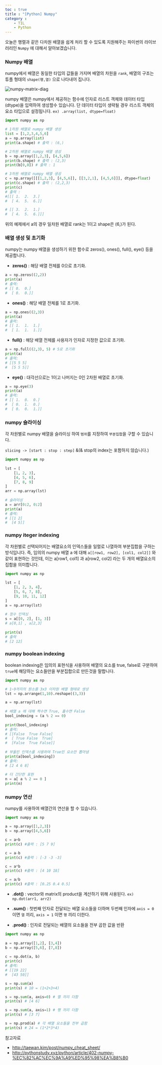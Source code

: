 ```yaml
---
toc : true
title : "[Python] Numpy"
category : 
    - TIL
    - Python
---
```

오늘은 행렬과 같은 다차원 배열을 쉽게 처리 할 수 있도록 지원해주는 파이썬의 라이브러리인 `Numpy` 에 대해서 알아보겠습니다. 
### Numpy 배열
numpy에서 배열은 동일한 타입의 값들을 가지며 배열의 차원을 `rank`, 배열의 구조는 튜플 형태의 `shape(행,열)` 으로 나타내어 집니다.

![numpy-matrix-diag](/assets/images/numpy-matrix-diag.png)

numpy 배열은 numpy에서 제공하는 함수에 인자로 리스트 객체와 데이터 타입 $($dtype)을 입력하여 생성할수 있습니다. 단 데이터 타입이 생략될 경우 리스트 객체의 요소 타입으로 설정됩니다. `ex) .array(list, dtype=float)`

``` python
import numpy as np

# 1차원 배열로 numpy 배열 생성
list = [1,2,3,4,5,6]
a = np.array(list)
print(a.shape) # 출력 : (6,)

# 2차원 배열로 numpy 배열 생성
b = np.array([1,2,3], [4,5,6])
print(b.shape) # 출력 : (2,3) 
print(b[0,0]) # 출력 : 1

# 3차원 배열로 numpy 배열 생성
c = np.array([[[1,2,3], [4,5,6]], [[3,2,1], [4,5,6]]], dtype=float)
print(c.shape) # 출력 : (2,2,3)
print(c)
# 출력 : 
#[[[ 1.  2.  3.]
#  [ 4.  5.  6.]]

# [[ 3.  2.  1.]
#  [ 4.  5.  6.]]]
```
위의 예제에서 a의 경우 일차원 배열로 rank는 1이고 shape은 (6,)가 된다.

### 배열 생성 및 초기화
numpy는 numpy 배열을 생성하기 위한 함수로 zeros$($), ones$($), full$($), eye$($) 등을 제공합니다.

- **zeros$($)** : 해당 배열 전체를 0으로 초기화.
``` python
a = np.zeros((2,2))
print(a)
# 출력:
# [[ 0.  0.]
#  [ 0.  0.]]
```
- **ones$($)** : 해당 배열 전체를 1로 초기화.
``` python
a = np.ones((2,3))
print(a)
# 출력:
# [[ 1.  1.  1.]
#  [ 1.  1.  1.]]
```
- **full$($)** : 해당 배열 전체를 사용자가 인자로 지정한 값으로 초기화.
``` python
a = np.full((2,3), 5) # 5로 초기화
print(a)
# 출력:
# [[5 5 5]
#  [5 5 5]]
```
- **eye$($)** : 대각선으로는 1이고 나머지는 0인 2차원 배열로 초기화.
``` python
a = np.eye(3)
print(a)
# 출력:
# [[ 1.  0.  0.]
#  [ 0.  1.  0.]
#  [ 0.  0.  1.]]
```

### numpy 슬라이싱
각 차원별로 numpy 배열을 슬라이싱 하여 `범위`를 지정하여 `부분집합`을 구할 수 있습니다.

`slicing -> [start : stop : step]`
&(& stop의 index는 포함하지 않습니다.)

``` python
import numpy as np
 
lst = [
    [1, 2, 3],
    [4, 5, 6],
    [7, 8, 9]
]
arr = np.array(lst)
 
# 슬라이싱
a = arr[0:2, 0:2]
print(a)
# 출력:
# [[1 2]
#  [4 5]]
```

### numpy iteger indexing
각 차원별로 선택되어지는 배열요소의 인덱스들을 일렬로 나열하여 부분집합을 구하는 방식입니다. 즉, 임의의 numpy 배열 a 에 대해 `a[[row1, row2], [col1, col2]]` 와 같이 표현하는 것인데, 이는 a[row1, col1] 과 a[row2, col2] 라는 두 개의 배열요소의 집합을 의미합니다.

``` python
import numpy as np
 
lst = [
    [1, 2, 3, 4],
    [5, 6, 7, 8],
    [9, 10, 11, 12]
]
a = np.array(lst)
 
# 정수 인덱싱
s = a[[0, 2], [1, 3]]
# a[0,1] , a[2,3]
 
print(s)
# 출력
# [2 12]
``` 
### numpy boolean indexing
boolean indexing은 임의의 표현식을 사용하여 배열의 요소를 true, false로 구분하여 `true`에 해당하는 요소들만을 부분집합으로 만든것을 말합니다.

``` python
import numpy as np

# 1~9까지의 원소를 3x3 이차원 배열 형태로 생성
lst = np.arrange(1,10).reshape((3,3))

a = np.array(lst)
 
# 배열 a 에 대해 짝수면 True, 홀수면 False 
bool_indexing = (a % 2 == 0)
 
print(bool_indexing)
# 출력: 
# [[False  True False]
#  [ True False  True]
#  [False  True False]]
 
# 부울린 인덱스를 사용하여 True인 요소만 뽑아냄
print(a[bool_indexing])
# 출력:
# [2 4 6 8]
 
# 더 간단한 표현
n = a[ a % 2 == 0 ]
print(n)
```

### numpy 연산
numpy를 사용하여 배열간의 연산을 할 수 있습니다.

``` python
import numpy as np

a = np.array([1,2,3])
b = np.array([4,5,6])

c = a+b 
print(c) #출력 : [5 7 9]

c = a-b
print(c) #출력 : [-3 -3 -3]

c = a*b
print(c) #출력 : [4 10 18]

c = a/b
print(c) #출력 : [0.25 0.4 0.5]
```

- **.dot$($)** : vector와 matrix의 product을 계산하기 위해 사용된다. `ex) np.dot(arr1, arr2)`

- **.sum$($)** : 첫번째 인자로 전달되는 배열 요소들을 더하며 두번째 인자에 `axis = 0` 이면 `열` 끼리, `axis = 1` 이면 `행` 끼리 더한다.

- **.prod$($)** : 인자로 전달되는 배열의 요소들을 전부 곱한 값을 반환

``` python
import numpy as np
 
a = np.array([1,2], [3,4])
b = np.array([5,6], [7,8])
 
c = np.dot(a, b)
print(c)
# 출력:
# [[19 22]
#  [43 50]]    

s = np.sum(a)
print(s) # 10 = (1+2+3+4)

s = np.sum(a, axis=0) # 열 끼리 더함
print(s) # [4 6]

s = np.sum(a, axis=1) # 행 끼리 더함
print(s) # [3 7]

s = np.prod(a) # 각 배열 요소들을 전부 곱함
print(s) # 24 = (1*2*3*4)
```
참고자료
- http://taewan.kim/post/numpy_cheat_sheet/
- http://pythonstudy.xyz/python/article/402-numpy-%EC%82%AC%EC%9A%A9%ED%95%98%EA%B8%B0